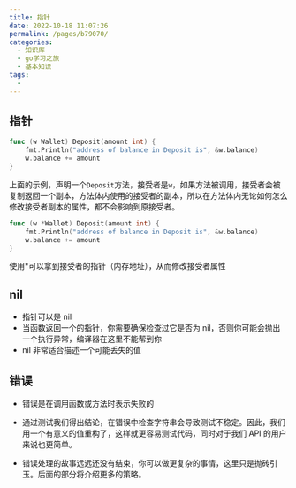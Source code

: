 ```yaml
---
title: 指针
date: 2022-10-18 11:07:26
permalink: /pages/b79070/
categories:
  - 知识库
  - go学习之旅
  - 基本知识
tags:
  - 
---
```

## 指针

```go
func (w Wallet) Deposit(amount int) {
    fmt.Println("address of balance in Deposit is", &w.balance)
    w.balance += amount
}
```

上面的示例，声明一个`Deposit`方法，接受者是`w`，如果方法被调用，接受者会被复制返回一个副本，方法体内使用的接受者的副本，所以在方法体内无论如何怎么修改接受者副本的属性，都不会影响到原接受者。



```go
func (w *Wallet) Deposit(amount int) {
    fmt.Println("address of balance in Deposit is", &w.balance)
    w.balance += amount
}
```

使用*可以拿到接受者的指针（内存地址），从而修改接受者属性



## nil

- 指针可以是 nil
- 当函数返回一个的指针，你需要确保检查过它是否为 nil，否则你可能会抛出一个执行异常，编译器在这里不能帮到你
- nil 非常适合描述一个可能丢失的值

## 错误

- 错误是在调用函数或方法时表示失败的

- 通过测试我们得出结论，在错误中检查字符串会导致测试不稳定。因此，我们用一个有意义的值重构了，这样就更容易测试代码，同时对于我们 API 的用户来说也更简单。

- 错误处理的故事远远还没有结束，你可以做更复杂的事情，这里只是抛砖引玉。后面的部分将介绍更多的策略。